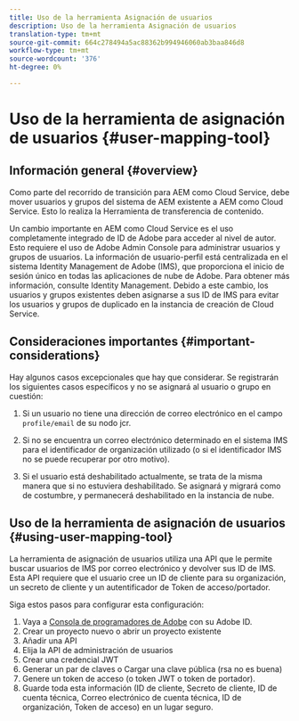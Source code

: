 ```yaml
---
title: Uso de la herramienta Asignación de usuarios
description: Uso de la herramienta Asignación de usuarios
translation-type: tm+mt
source-git-commit: 664c278494a5ac88362b994946060ab3baa846d8
workflow-type: tm+mt
source-wordcount: '376'
ht-degree: 0%

---
```



# Uso de la herramienta de asignación de usuarios {#user-mapping-tool}

## Información general {#overview}

Como parte del recorrido de transición para AEM como Cloud Service, debe mover usuarios y grupos del sistema de AEM existente a AEM como Cloud Service. Esto lo realiza la Herramienta de transferencia de contenido.

Un cambio importante en AEM como Cloud Service es el uso completamente integrado de ID de Adobe para acceder al nivel de autor.  Esto requiere el uso de Adobe Admin Console para administrar usuarios y grupos de usuarios. La información de usuario-perfil está centralizada en el sistema Identity Management de Adobe (IMS), que proporciona el inicio de sesión único en todas las aplicaciones de nube de Adobe. Para obtener más información, consulte Identity Management. Debido a este cambio, los usuarios y grupos existentes deben asignarse a sus ID de IMS para evitar los usuarios y grupos de duplicado en la instancia de creación de Cloud Service.

## Consideraciones importantes {#important-considerations}

Hay algunos casos excepcionales que hay que considerar. Se registrarán los siguientes casos específicos y no se asignará al usuario o grupo en cuestión:

1. Si un usuario no tiene una dirección de correo electrónico en el campo `profile/email` de su nodo jcr.

1. Si no se encuentra un correo electrónico determinado en el sistema IMS para el identificador de organización utilizado (o si el identificador IMS no se puede recuperar por otro motivo).

1. Si el usuario está deshabilitado actualmente, se trata de la misma manera que si no estuviera deshabilitado.  Se asignará y migrará como de costumbre, y permanecerá deshabilitado en la instancia de nube.

## Uso de la herramienta de asignación de usuarios {#using-user-mapping-tool}

La herramienta de asignación de usuarios utiliza una API que le permite buscar usuarios de IMS por correo electrónico y devolver sus ID de IMS. Esta API requiere que el usuario cree un ID de cliente para su organización, un secreto de cliente y un autentificador de Token de acceso/portador.

Siga estos pasos para configurar esta configuración:

1. Vaya a [Consola de programadores de Adobe](https://console.adobe.io) con su Adobe ID.
1. Crear un proyecto nuevo o abrir un proyecto existente
1. Añadir una API
1. Elija la API de administración de usuarios
1. Crear una credencial JWT
1. Generar un par de claves o Cargar una clave pública (rsa no es buena)
1. Genere un token de acceso (o token JWT o token de portador).
1. Guarde toda esta información (ID de cliente, Secreto de cliente, ID de cuenta técnica, Correo electrónico de cuenta técnica, ID de organización, Token de acceso) en un lugar seguro.